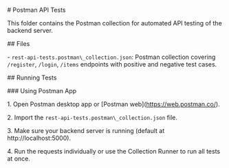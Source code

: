 \# Postman API Tests



This folder contains the Postman collection for automated API testing of the backend server.



\## Files



\- `rest-api-tests.postman\_collection.json`: Postman collection covering `/register`, `/login`, `/items` endpoints with positive and negative test cases.



\## Running Tests



\### Using Postman App



1\. Open Postman desktop app or \[Postman web](https://web.postman.co/).

2\. Import the `rest-api-tests.postman\_collection.json` file.

3\. Make sure your backend server is running (default at http://localhost:5000).

4\. Run the requests individually or use the Collection Runner to run all tests at once.

